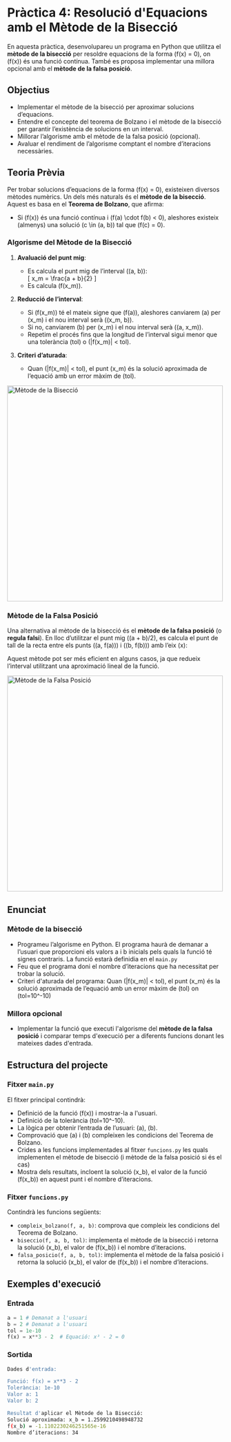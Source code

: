 # Pràctica 4: Resolució d'Equacions amb el Mètode de la Bisecció

En aquesta pràctica, desenvolupareu un programa en Python que utilitza el **mètode de la bisecció** per resoldre equacions de la forma \(f(x) = 0\), on \(f(x)\) és una funció contínua. També es proposa implementar una millora opcional amb el **mètode de la falsa posició**.

## Objectius

- Implementar el mètode de la bisecció per aproximar solucions d’equacions.
- Entendre el concepte del teorema de Bolzano i el mètode de la bisecció per garantir l’existència de solucions en un interval.
- Millorar l’algorisme amb el mètode de la falsa posició (opcional).
- Avaluar el rendiment de l’algorisme comptant el nombre d’iteracions necessàries.

## Teoria Prèvia

Per trobar solucions d’equacions de la forma \(f(x) = 0\), existeixen diversos mètodes numèrics. Un dels més naturals és el **mètode de la bisecció**. Aquest es basa en el **Teorema de Bolzano**, que afirma:

- Si \(f(x)\) és una funció contínua i \(f(a) \cdot f(b) < 0\), aleshores existeix (almenys) una solució \(c \in (a, b)\) tal que \(f(c) = 0\).

### Algorisme del Mètode de la Bisecció

1. **Avaluació del punt mig**: 
   - Es calcula el punt mig de l’interval \((a, b)\):  
     \[
     x_m = \frac{a + b}{2}
     \]
   - Es calcula \(f(x_m)\).

2. **Reducció de l’interval**:
   - Si \(f(x_m)\) té el mateix signe que \(f(a)\), aleshores canviarem  \(a\) per \(x_m\) i el nou interval serà \((x_m, b)\).
   - Si no, canviarem \(b\) per \(x_m\) i el nou interval serà \((a, x_m)\).
   - Repetim el procés fins que la longitud de l’interval sigui menor que una tolerància \(tol\) o \(|f(x_m)| < tol\).

3. **Criteri d’aturada**:
   - Quan \(|f(x_m)| < tol\), el punt \(x_m\) és la solució aproximada de l’equació amb un error màxim de \(tol\).

<img src="./images/bisection.png" alt="Mètode de la Bisecció" height="500">

### Mètode de la Falsa Posició

Una alternativa al mètode de la bisecció és el **mètode de la falsa posició** (o **regula falsi**). En lloc d’utilitzar el punt mig \((a + b)/2\), es calcula el punt de tall de la recta entre els punts \((a, f(a))\) i \((b, f(b))\) amb l’eix \(x\):

Aquest mètode pot ser més eficient en alguns casos, ja que redueix l’interval utilitzant una aproximació lineal de la funció.

<img src="./images/False_position_method.png" alt="Mètode de la Falsa Posició" height="500">

## Enunciat

### Mètode de la bisecció

- Programeu l’algorisme en Python. El programa haurà de demanar a l’usuari que proporcioni
els valors a i b inicials pels quals la funció té signes contraris. La funció estarà definidia en el `main.py`
- Feu que el programa doni el nombre d’iteracions que ha necessitat per trobar la solució.
- Criteri d'aturada del programa: Quan \(|f(x_m)| < tol\), el punt \(x_m\) és la solució aproximada de l’equació amb un error màxim de \(tol\) on \(tol=10^-10\)

### Millora opcional

- Implementar la funció que executi l'algorisme del **mètode de la falsa posició** i comparar temps d'execució per a diferents funcions donant les mateixes dades d'entrada.

## Estructura del projecte

### Fitxer `main.py`

El fitxer principal contindrà:

- Definició de la funció \(f(x)\) i mostrar-la a l'usuari.
- Definició de la tolerància \(tol=10^-10\).
- La lògica per obtenir l’entrada de l’usuari: \(a\), \(b\).
- Comprovació que \(a\) i \(b\) compleixen les condicions del Teorema de Bolzano.
- Crides a les funcions implementades al fitxer `funcions.py` les quals implementen el mètode de bisecció (i mètode de la falsa posició si és el cas)
- Mostra dels resultats, incloent la solució \(x_b\), el valor de la funció \(f(x_b)\) en aquest punt i el nombre d’iteracions.

### Fitxer `funcions.py`

Contindrà les funcions següents:

- `compleix_bolzano(f, a, b)`: comprova que compleix les condicions del Teorema de Bolzano.
- `biseccio(f, a, b, tol)`: implementa el mètode de la bisecció i retorna la solució \(x_b\), el valor de \(f(x_b)\) i el nombre d’iteracions.
- `falsa_posicio(f, a, b, tol)`: implementa el mètode de la falsa posició i retorna la solució \(x_b\), el valor de \(f(x_b)\) i el nombre d’iteracions.

## Exemples d'execució

### Entrada

```python
a = 1 # Demanat a l'usuari
b = 2 # Demanat a l'usuari
tol = 1e-10
f(x) = x**3 - 2  # Equació: x³ - 2 = 0
```

### Sortida

```bash
Dades d'entrada:

Funció: f(x) = x**3 - 2
Tolerància: 1e-10
Valor a: 1
Valor b: 2

Resultat d'aplicar el Mètode de la Bisecció:
Solució aproximada: x_b = 1.2599210498948732
f(x_b) = -1.1102230246251565e-16
Nombre d’iteracions: 34
```
